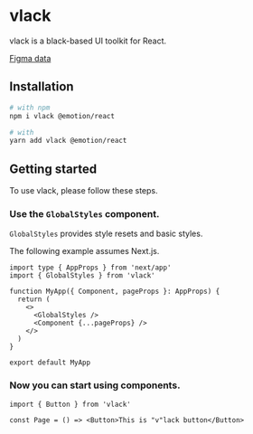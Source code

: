 # vlack

vlack is a black-based UI toolkit for React.

[Figma data](https://www.figma.com/community/file/1110281395043583052)

## Installation

```sh
# with npm
npm i vlack @emotion/react

# with
yarn add vlack @emotion/react
```

## Getting started

To use vlack, please follow these steps.

### Use the `GlobalStyles` component.

`GlobalStyles` provides style resets and basic styles.

The following example assumes Next.js.

```tsx
import type { AppProps } from 'next/app'
import { GlobalStyles } from 'vlack'

function MyApp({ Component, pageProps }: AppProps) {
  return (
    <>
      <GlobalStyles />
      <Component {...pageProps} />
    </>
  )
}

export default MyApp
```

### Now you can start using components.

```tsx
import { Button } from 'vlack'

const Page = () => <Button>This is "v"lack button</Button>
```

